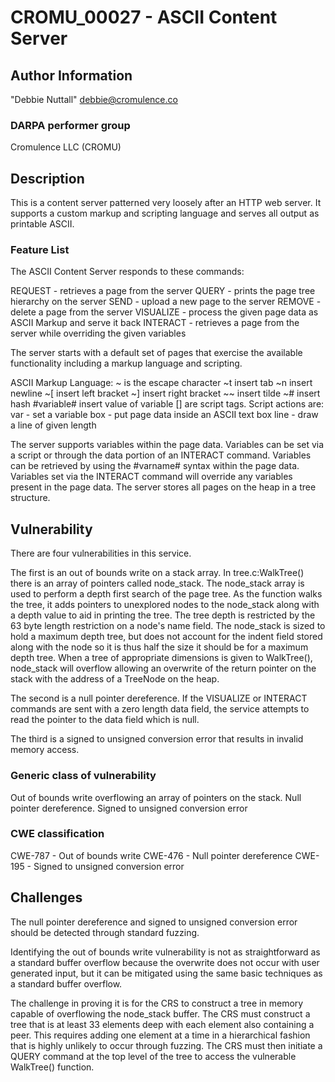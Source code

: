 # CROMU_00027 - ASCII Content Server

## Author Information

"Debbie Nuttall" <debbie@cromulence.co>

### DARPA performer group
Cromulence LLC (CROMU)

## Description

This is a content server patterned very loosely after an HTTP web server. It supports a custom markup and scripting language and serves all output as printable ASCII. 

### Feature List
The ASCII Content Server responds to these commands:
 
  REQUEST - retrieves a page from the server
  QUERY - prints the page tree hierarchy on the server
  SEND - upload a new page to the server
  REMOVE - delete a page from the server
  VISUALIZE - process the given page data as ASCII Markup and serve it back
  INTERACT - retrieves a page from the server while overriding the given variables 

The server starts with a default set of pages that exercise the available functionality including a markup language and scripting. 

ASCII Markup Language:
  ~ is the escape character
  ~t insert tab
  ~n insert newline
  ~[ insert left bracket
  ~] insert right bracket
  ~~ insert tilde
  ~# insert hash
  #variable# insert value of variable
  [] are script tags. 
Script actions are:
  var - set a variable
  box - put page data inside an ASCII text box
  line - draw a line of given length

The server supports variables within the page data. Variables can be set via a script or through the data portion of an INTERACT command. Variables can be retrieved by using the #varname# syntax within the page data. Variables set via the INTERACT command will override any variables present in the page data. The server stores all pages on the heap in a tree structure.

## Vulnerability
There are four vulnerabilities in this service. 

The first is an out of bounds write on a stack array. In tree.c:WalkTree() there is an array of pointers called node_stack. The node_stack array is used to perform a depth first search of the page tree. As the function walks the tree, it adds pointers to unexplored nodes to the node_stack along with a depth value to aid in printing the tree. The tree depth is restricted by the 63 byte length restriction on a node's name field. The node_stack is sized to hold a maximum depth tree, but does not account for the indent field stored along with the node so it is thus half the size it should be for a maximum depth tree. When a tree of appropriate dimensions is given to WalkTree(), node_stack will overflow allowing an overwrite of the return pointer on the stack with the address of a TreeNode on the heap. 

The second is a null pointer dereference. If the VISUALIZE or INTERACT commands are sent with a zero length data field, the service attempts to read the pointer to the data field which is null.

The third is a signed to unsigned conversion error that results in invalid memory access. 

### Generic class of vulnerability
Out of bounds write overflowing an array of pointers on the stack. 
Null pointer dereference.
Signed to unsigned conversion error 

### CWE classification
CWE-787 - Out of bounds write
CWE-476 - Null pointer dereference
CWE-195 - Signed to unsigned conversion error

## Challenges
The null pointer dereference and signed to unsigned conversion error should be detected through standard fuzzing. 

Identifying the out of bounds write vulnerability is not as straightforward as a standard buffer overflow because the overwrite does not occur with user generated input, but it can be mitigated using the same basic techniques as a standard buffer overflow. 

The challenge in proving it is for the CRS to construct a tree in memory capable of overflowing the node_stack buffer. The CRS must construct a tree that is at least 33 elements deep with each element also containing a peer. This requires adding one element at a time in a hierarchical fashion that is highly unlikely to occur through fuzzing. The CRS must then initiate a QUERY command at the top level of the tree to access the vulnerable WalkTree() function. 